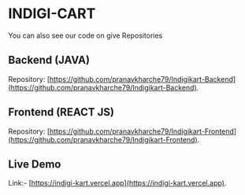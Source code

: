# INDIGI-CART

You can also see our code on give Repositories

## Backend (JAVA)

Repository: [https://github.com/pranavkharche79/Indigikart-Backend](https://github.com/pranavkharche79/Indigikart-Backend).

## Frontend (REACT JS)

Repository: [https://github.com/pranavkharche79/Indigikart-Frontend](https://github.com/pranavkharche79/Indigikart-Frontend).

## Live Demo

Link:- [https://indigi-kart.vercel.app](https://indigi-kart.vercel.app).